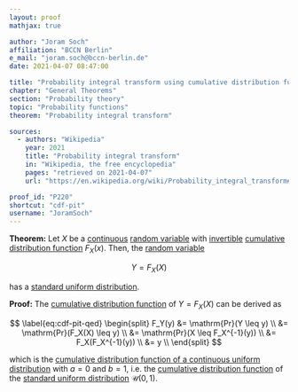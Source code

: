 ```yaml
---
layout: proof
mathjax: true

author: "Joram Soch"
affiliation: "BCCN Berlin"
e_mail: "joram.soch@bccn-berlin.de"
date: 2021-04-07 08:47:00

title: "Probability integral transform using cumulative distribution function"
chapter: "General Theorems"
section: "Probability theory"
topic: "Probability functions"
theorem: "Probability integral transform"

sources:
  - authors: "Wikipedia"
    year: 2021
    title: "Probability integral transform"
    in: "Wikipedia, the free encyclopedia"
    pages: "retrieved on 2021-04-07"
    url: "https://en.wikipedia.org/wiki/Probability_integral_transform#Proof"

proof_id: "P220"
shortcut: "cdf-pit"
username: "JoramSoch"
---
```



**Theorem:** Let $X$ be a [continuous](/D/rvar-disc) [random variable](/D/rvar) with [invertible](/D/qf) [cumulative distribution function](/D/cdf) $F_X(x)$. Then, the [random variable](/D/rvar)

$$ \label{eq:cdf-pit}
Y = F_X(X)
$$

has a [standard uniform distribution](/D/suni).


**Proof:** The [cumulative distribution function](/D/cdf) of $Y = F_X(X)$ can be derived as

$$ \label{eq:cdf-pit-qed}
\begin{split}
F_Y(y) &= \mathrm{Pr}(Y \leq y) \\
&= \mathrm{Pr}(F_X(X) \leq y) \\
&= \mathrm{Pr}(X \leq F_X^{-1}(y)) \\
&= F_X(F_X^{-1}(y)) \\
&= y \\
\end{split}
$$

which is the [cumulative distribution function of a continuous uniform distribution](/P/cuni-cdf) with $a = 0$ and $b = 1$, i.e. the [cumulative distribution function](/D/cdf) of the [standard uniform distribution](/D/suni) $\mathcal{U}(0,1)$.
